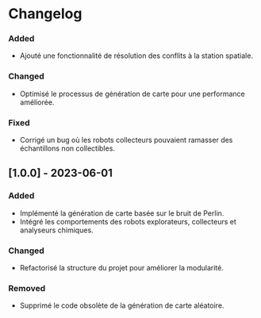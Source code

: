 # Changelog

### Added

- Ajouté une fonctionnalité de résolution des conflits à la station spatiale.

### Changed

- Optimisé le processus de génération de carte pour une performance améliorée.

### Fixed

- Corrigé un bug où les robots collecteurs pouvaient ramasser des échantillons non collectibles.

## [1.0.0] - 2023-06-01

### Added

- Implémenté la génération de carte basée sur le bruit de Perlin.
- Intégré les comportements des robots explorateurs, collecteurs et analyseurs chimiques.

### Changed

- Refactorisé la structure du projet pour améliorer la modularité.

### Removed

- Supprimé le code obsolète de la génération de carte aléatoire.

